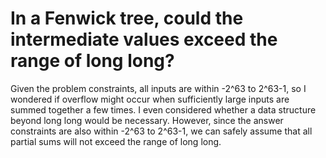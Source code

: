 # In a Fenwick tree, could the intermediate values exceed the range of long long?

Given the problem constraints, all inputs are within -2^63 to 2^63-1, so I wondered if overflow might occur when sufficiently large inputs are summed together a few times. I even considered whether a data structure beyond long long would be necessary. However, since the answer constraints are also within -2^63 to 2^63-1, we can safely assume that all partial sums will not exceed the range of long long.

